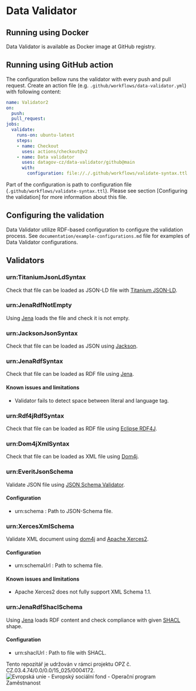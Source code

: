 # Data Validator

## Running using Docker
Data Validator is available as Docker image at GitHub registry.

## Running using GitHub action
The configuration bellow runs the validator with every push and pull request.
Create an action file (e.g. `.github/workflows/data-validator.yml`) with following content:
```yaml
name: Validator2
on:
  push:
  pull_request:
jobs:
  validate:
    runs-on: ubuntu-latest
    steps:
    - name: Checkout
      uses: actions/checkout@v2
    - name: Data validator
      uses: datagov-cz/data-validator/github@main
      with:
        configuration: file://./.github/workflows/validate-syntax.ttl
```
Part of the configuration is path to configuration file (`.github/workflows/validate-syntax.ttl`).
Please see section [Configuring the validation] for more information about this file.

## Configuring the validation
Data Validator utilize RDF-based configuration to configure the validation process.
See `documentation/example-configurations.md` file for examples of Data Validator configurations.

## Validators

### urn:TitaniumJsonLdSyntax
Check that file can be loaded as JSON-LD file with [Titanium JSON-LD](https://github.com/filip26/titanium-json-ld).

### urn:JenaRdfNotEmpty
Using [Jena](https://jena.apache.org/) loads the file and check it is not empty.

### urn:JacksonJsonSyntax
Check that file can be loaded as JSON using [Jackson](https://github.com/FasterXML/jackson).

### urn:JenaRdfSyntax
Check that file can be loaded as RDF file using [Jena](https://jena.apache.org/).

#### Known issues and limitations
- Validator fails to detect space between literal and language tag.

### urn:Rdf4jRdfSyntax
Check that file can be loaded as RDF file using [Eclipse RDF4J](https://rdf4j.org/).

### urn:Dom4jXmlSyntax
Check that file can be loaded as XML file using [Dom4j](https://dom4j.github.io/).

### urn:EveritJsonSchema
Validate JSON file using [JSON Schema Validator](https://github.com/everit-org/json-schema).

#### Configuration
- urn:schema : Path to JSON-Schema file.

### urn:XercesXmlSchema
Validate XML document using [dom4j](https://dom4j.github.io/) and [Apache Xerces2](https://mvnrepository.com/artifact/org.opengis.cite.xerces/xercesImpl-xsd11).

#### Configuration
- urn:schemaUrl : Path to schema file.

#### Known issues and limitations
- Apache Xerces2 does not fully support XML Schema 1.1.

### urn:JenaRdfShaclSchema
Using [Jena](https://jena.apache.org/) loads RDF content and check compliance with given [SHACL](https://www.w3.org/TR/shacl/) shape.

#### Configuration
- urn:shaclUrl : Path to file with SHACL.

Tento repozitář je udržován v rámci projektu OPZ č. CZ.03.4.74/0.0/0.0/15_025/0004172.
![Evropská unie - Evropský sociální fond - Operační program Zaměstnanost](https://data.gov.cz/images/ozp_logo_cz.jpg)
